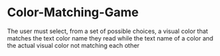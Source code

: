 # Color-Matching-Game
The user must select, from a set of possible choices, a visual color that matches the text color name they read while the text name of a color and the actual visual color not matching each other

